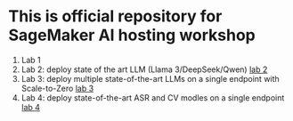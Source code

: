 # This is official repository for SageMaker AI hosting workshop

1. Lab 1
2. Lab 2: deploy state of the art LLM (Llama 3/DeepSeek/Qwen) [lab 2](./lab2)
3. Lab 3: deploy multiple state-of-the-art LLMs on a single endpoint with Scale-to-Zero [lab 3](./lab3)
4. Lab 4: deploy state-of-the-art ASR and CV modles on a single endpoint [lab 4](./lab4)
